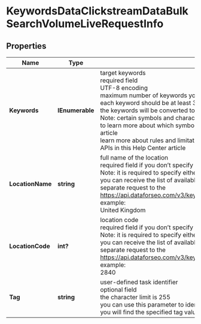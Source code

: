 # KeywordsDataClickstreamDataBulkSearchVolumeLiveRequestInfo


## Properties

| Name | Type | Description | Notes |
|------------ | ------------- | ------------- | -------------|
**Keywords** | **IEnumerable<string>** | target keywords<br>required field<br>UTF-8 encoding<br>maximum number of keywords you can specify in this array: 1000;<br>each keyword should be at least 3 characters long;<br>the keywords will be converted to lowercase format;<br>Note: certain symbols and characters (e.g., UTF symbols, emojis) are not allowed<br>to learn more about which symbols and characters can be used, please refer to this article<br>learn more about rules and limitations of keyword and keywords fields in DataForSEO APIs in this Help Center article |[optional]|
**LocationName** | **string** | full name of the location<br>required field if you don’t specify location_code<br>Note: it is required to specify either location_name or location_code<br>you can receive the list of available locations with their location_name by making a separate request to the<br>https://api.dataforseo.com/v3/keywords_data/clickstream_data/locations_and_languages<br>example:<br>United Kingdom |[optional]|
**LocationCode** | **int?** | location code<br>required field if you don’t specify location_name<br>Note: it is required to specify either location_name or location_code<br>you can receive the list of available locations with their location_code by making a separate request to the<br>https://api.dataforseo.com/v3/keywords_data/clickstream_data/locations_and_languages<br>example:<br>2840 |[optional]|
**Tag** | **string** | user-defined task identifier<br>optional field<br>the character limit is 255<br>you can use this parameter to identify the task and match it with the result<br>you will find the specified tag value in the data object of the response |[optional]|